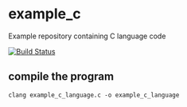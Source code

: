 # example_c
Example repository containing C language code

[![Build Status](https://travis-ci.org/ns408/example_c_language.svg?branch=master)](https://travis-ci.org/ns408/example_c_language)

## compile the program

```shell
clang example_c_language.c -o example_c_language
```
